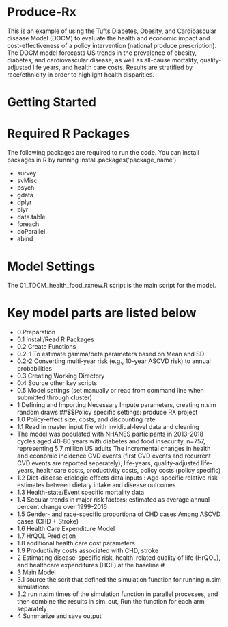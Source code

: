 # Produce-Rx
This is an example of using the Tufts Diabetes, Obesity, and Cardioascular disease Model (DOCM) to evaluate the health and economic impact and cost-effectiveness of a policy intervention (national produce prescription). The DOCM model forecasts US trends in the prevalence of obesity, diabetes, and cardiovascular disease, as well as all-cause mortality, quality-adjusted life years, and health care costs. Results are stratified by race/ethnicity in order to highlight health disparities.

# Getting Started
# Required R Packages
The following packages are required to run the code. You can install packages in R by running install.packages('package_name').
* survey
* svMisc
* psych
* gdata
* dplyr
* plyr
* data.table
* foreach
* doParallel
* abind


# Model Settings
The 01_TDCM_health_food_rxnew.R script is the main script for the model. 
# Key model parts are listed below 
* 0.Preparation 
* 0.1 Install/Read R Packages
* 0.2 Create Functions
* 0.2-1 To estimate gamma/beta parameters based on Mean and SD
* 0.2-2 Converting multi-year risk (e.g., 10-year ASCVD risk) to annual probabilities
* 0.3 Creating Working Directory
* 0.4 Source other key scripts
* 0.5 Model settings (set manually or read from command line when submitted through cluster)
* 1 Defining and Importing Necessary Impute parameters, creating n.sim random draws
##$$Policy specific settings: produce RX project 
* 1.0 Policy-effect size, costs, and discounting rate
* 1.1 Read in master input file with invidiual-level data and cleaning
* The model was populated with NHANES participants in 2013-2018 cycles aged 40-80 years with diabetes and food insecurity, n=757, representing 5.7 million US adults
The incremental changes in health and economic incidence CVD events (first CVD events and recurrent CVD events are reported seperately), life-years, quality-adjusted life-years, healthcare costs, productivity costs, policy costs (policy specific)
* 1.2 Diet-disease etiologic effects data inputs : Age-specific relative risk estimates between dietary intake and disease outcomes 
* 1.3 Health-state/Event specific mortality data 
* 1.4 Secular trends in major risk factors: estimated as average annual percent change over 1999-2016 
* 1.5 Gender- and race-specific proportiona of CHD cases Among ASCVD cases (CHD + Stroke) 
* 1.6 Health Care Expenditure Model 
* 1.7 HrQOL Prediction 
* 1.8 additional health care cost parameters 
* 1.9 Productivity costs associated with CHD, stroke
* 2 Estimating disease-specific risk, health-related quality of life (HrQOL), and healthcare expenditures (HCE) at the baseline #
* 3 Main Model 
* 3.1 source the scrit that defined the simulation function for running n.sim simulations
* 3.2 run n.sim times of the simulation function in parallel processes, and then combine the results in sim_out, Run the function for each arm separately
* 4 Summarize and save output                                          
